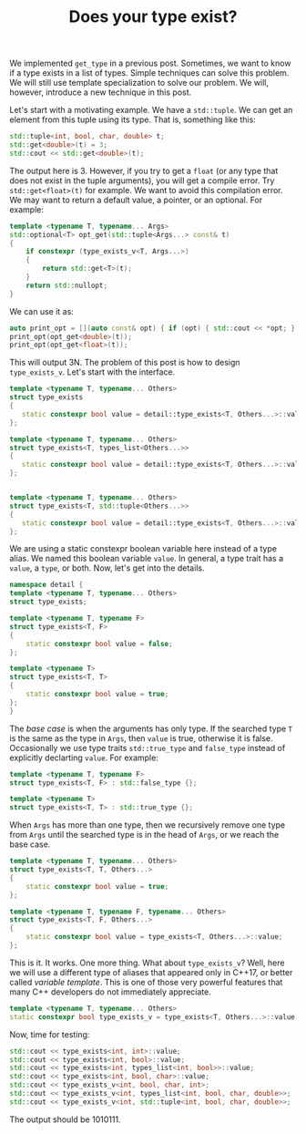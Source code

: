 ﻿---
layout: post
title: "Does your type exist?"
categories: C++
keywords: programming; C++
comments: true
---

We implemented ``get_type`` in a previous post. Sometimes, we want to know if a type exists in a list of types. Simple techniques can solve this problem. We will still use template specialization to solve our problem. We will, however, introduce a new technique in this post. 


Let's start with a motivating example. We have a ``std::tuple``. We can get an element from this tuple using its type. That is, something like this: 

```cpp
std::tuple<int, bool, char, double> t; 
std::get<double>(t) = 3; 
std::cout << std::get<double>(t); 
```

The output here is 3. However, if you try to get a ``float`` (or any type that does not exist in the tuple arguments), you will get a compile error. Try ``std::get<float>(t)`` for example. We want to avoid this compilation error. We may want to return a default value, a pointer, or an optional. For example: 

```cpp
template <typename T, typename... Args>
std::optional<T> opt_get(std::tuple<Args...> const& t)
{
    if constexpr (type_exists_v<T, Args...>)
    {
        return std::get<T>(t);    
    }
    return std::nullopt; 
} 
```

We can use it as: 
```cpp
auto print_opt = [](auto const& opt) { if (opt) { std::cout << *opt; } else { std::cout << "N";}}; 
print_opt(opt_get<double>(t)); 
print_opt(opt_get<float>(t)); 
```

This will output 3N. The problem of this post is how to design ``type_exists_v``.  Let's start with the interface. 

```cpp
template <typename T, typename... Others>
struct type_exists
{
   static constexpr bool value = detail::type_exists<T, Others...>::value;  
}; 

template <typename T, typename... Others>
struct type_exists<T, types_list<Others...>>
{
   static constexpr bool value = detail::type_exists<T, Others...>::value;  
}; 


template <typename T, typename... Others>
struct type_exists<T, std::tuple<Others...>>
{
   static constexpr bool value = detail::type_exists<T, Others...>::value;  
};
```

We are using a static constexpr boolean variable here instead of a type alias.  We named this boolean variable ``value``. In general, a type trait has a ``value``, a ``type``, or both. Now, let's get into the details. 

```cpp
namespace detail { 
template <typename T, typename... Others>
struct type_exists; 

template <typename T, typename F>
struct type_exists<T, F>
{
    static constexpr bool value = false; 
}; 

template <typename T>
struct type_exists<T, T>
{
    static constexpr bool value = true; 
};
} 
```

The *base case* is when the arguments has only type. If the searched type ``T`` is the same as the type in ``Args``, then ``value`` is true, otherwise it is false. Occasionally we use type traits ``std::true_type`` and ``false_type`` instead of explicitly declarting ``value``. For example: 

```cpp
template <typename T, typename F>
struct type_exists<T, F> : std::false_type {};  

template <typename T>
struct type_exists<T, T> : std::true_type {}; 
```

When ``Args`` has more than one type, then we recursively remove one type from ``Args`` until the searched type is in the head of ``Args``, or we reach the base case. 

```cpp
template <typename T, typename... Others>
struct type_exists<T, T, Others...> 
{
    static constexpr bool value = true; 
}; 

template <typename T, typename F, typename... Others>
struct type_exists<T, F, Others...>
{
    static constexpr bool value = type_exists<T, Others...>::value;  
}; 
```

This is it. It works. One more thing. What about ``type_exists_v``? Well, here we will use a different type of aliases that appeared only in C++17, or better called *variable template*. This is one of those very powerful features that many C++ developers do not immediately appreciate.

```cpp
template <typename T, typename... Others>
static constexpr bool type_exists_v = type_exists<T, Others...>::value; 
```


Now, time for testing: 

```cpp
std::cout << type_exists<int, int>::value; 
std::cout << type_exists<int, bool>::value; 
std::cout << type_exists<int, types_list<int, bool>>::value; 
std::cout << type_exists<int, bool, char>::value; 
std::cout << type_exists_v<int, bool, char, int>;    
std::cout << type_exists_v<int, types_list<int, bool, char, double>>; 
std::cout << type_exists_v<int, std::tuple<int, bool, char, double>>; 
```

The output should be 1010111. 